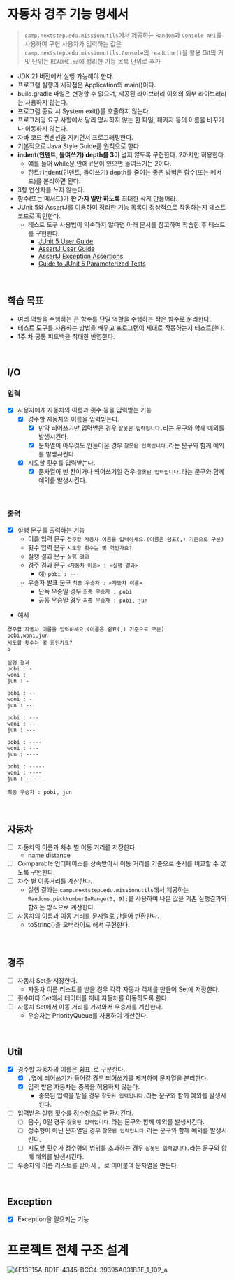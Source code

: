 # 자동차 경주 기능 명세서

> `camp.nextstep.edu.missionutils`에서 제공하는 `Random`과 `Console API`를 사용하여 구현
> 사용자가 입력하는 값은 `camp.nextstep.edu.missionutils.Console`의 `readLine()`을 활용
> Git의 커밋 단위는 `README.md`에 정리한 기능 목록 단위로 추가

- JDK 21 버전에서 실행 가능해야 한다.
- 프로그램 실행의 시작점은 Application의 main()이다.
- build.gradle 파일은 변경할 수 없으며, 제공된 라이브러리 이외의 외부 라이브러리는 사용하지 않는다.
- 프로그램 종료 시 System.exit()를 호출하지 않는다.
- 프로그래밍 요구 사항에서 달리 명시하지 않는 한 파일, 패키지 등의 이름을 바꾸거나 이동하지 않는다.
- 자바 코드 컨벤션을 지키면서 프로그래밍한다.
- 기본적으로 Java Style Guide를 원칙으로 한다.
- **indent(인덴트, 들여쓰기) depth를 3**이 넘지 않도록 구현한다. 2까지만 허용한다.
  - 예를 들어 while문 안에 if문이 있으면 들여쓰기는 2이다.
  - 힌트: indent(인덴트, 들여쓰기) depth를 줄이는 좋은 방법은 함수(또는 메서드)를 분리하면 된다.
- 3항 연산자를 쓰지 않는다.
- 함수(또는 메서드)가 **한 가지 일만 하도록** 최대한 작게 만들어라.
- JUnit 5와 AssertJ를 이용하여 정리한 기능 목록이 정상적으로 작동하는지 테스트 코드로 확인한다.
  - 테스트 도구 사용법이 익숙하지 않다면 아래 문서를 참고하여 학습한 후 테스트를 구현한다.
    - [JUnit 5 User Guide](https://junit.org/junit5/docs/current/user-guide/)
    - [AssertJ User Guide](https://assertj.github.io/doc/)
    - [AssertJ Exception Assertions](https://www.baeldung.com/assertj-exception-assertion)
    - [Guide to JUnit 5 Parameterized Tests](https://www.baeldung.com/parameterized-tests-junit-5)

<br>

## 학습 목표

- 여러 역할을 수행하는 큰 함수를 단일 역할을 수행하는 작은 함수로 분리한다.
- 테스트 도구를 사용하는 방법을 배우고 프로그램이 제대로 작동하는지 테스트한다.
- 1주 차 공통 피드백을 최대한 반영한다.

<br>

## I/O

### 입력

- [x] 사용자에게 자동차의 이름과 횟수 등을 입력받는 기능
  - [x] 경주할 자동차의 이름을 입력받는다.
    - [x] 만약 띄어쓰기만 입력받은 경우 `잘못된 입력입니다.`라는 문구와 함께 예외를 발생시킨다.
    - [x] 문자열이 아무것도 안들어온 경우 `잘못된 입력입니다.`라는 문구와 함께 예외를 발생시킨다.
  - [x] 시도할 횟수를 입력받는다.
    - [x] 문자열이 빈 칸이거나 띄어쓰기일 경우 `잘못된 입력입니다.`라는 문구와 함께 예외를 발생시킨다.

<br>

### 출력

- [x] 실행 문구를 출력하는 기능
  - 이름 입력 문구 `경주할 자동차 이름을 입력하세요.(이름은 쉼표(,) 기준으로 구분)`
  - 횟수 입력 문구 `시도할 횟수는 몇 회인가요?`
  - 실행 결과 문구 `실행 결과`
  - 경주 경과 문구 `<자동차 이름> : <실행 결과>`
    - 예) `pobi : ---`
  - 우승자 발표 문구 `최종 우승자 : <자동차 이름>`
    - 단독 우승일 경우 `최종 우승자 : pobi`
    - 공동 우승일 경우 `최종 우승자 : pobi, jun`

- 예시

```
경주할 자동차 이름을 입력하세요.(이름은 쉼표(,) 기준으로 구분)
pobi,woni,jun
시도할 횟수는 몇 회인가요?
5

실행 결과
pobi : -
woni : 
jun : -

pobi : --
woni : -
jun : --

pobi : ---
woni : --
jun : ---

pobi : ----
woni : ---
jun : ----

pobi : -----
woni : ----
jun : -----

최종 우승자 : pobi, jun
```

<br>

## 자동차

- [ ] 자동차의 이름과 차수 별 이동 거리를 저장한다.
  - name distance
- [ ] Comparable 인터페이스를 상속받아서 이동 거리를 기준으로 순서를 비교할 수 있도록 구현한다.
- [ ] 차수 별 이동거리를 계산한다.
  - 실행 결과는 `camp.nextstep.edu.missionutils`에서 제공하는 `Randoms.pickNumberInRange(0, 9);`를 사용하여 나온 값을 기존 실행결과와 합하는 방식으로 계산한다.
- [ ] 자동차의 이름과 이동 거리를 문자열로 만들어 반환한다.
  - toString()을 오버라이드 해서 구현한다.

<br>

## 경주

- [ ] 자동차 Set을 저장한다.
  - 자동차 이름 리스트를 받을 경우 각각 자동차 객체를 만들어 Set에 저장한다.
- [ ] 횟수마다 Set에서 데이터를 꺼내 자동차를 이동하도록 한다.
- [ ] 자동차 Set에서 이동 거리를 가져와서 우승자를 계산한다.
  - 우승자는 PriorityQueue를 사용하여 계산한다.

<br>

## Util

- [x] 경주할 자동차의 이름은 쉼표`,`로 구분한다.
  - [x] `,`옆에 띄어쓰기가 들어갈 경우 띄어쓰기를 제거하여 문자열을 분리한다.
  - [x] 입력 받은 자동차는 중복을 허용하지 않는다.
    - 중복된 입력을 받을 경우 `잘못된 입력입니다.`라는 문구와 함께 예외를 발생시킨다.
- [ ] 입력받은 실행 횟수를 정수형으로 변환시킨다.
  - [ ] 음수, 0일 경우 `잘못된 입력입니다.`라는 문구와 함께 예외를 발생시킨다.
  - [ ] 정수형이 아닌 문자열일 경우 `잘못된 입력입니다.`라는 문구와 함께 예외를 발생시킨다.
  - [ ] 시도할 횟수가 정수형의 범위를 초과하는 경우 `잘못된 입력입니다.`라는 문구와 함께 예외를 발생시킨다.
- [ ] 우승자의 이름 리스트를 받아서 `, `로 이어붙여 문자열을 만든다.

<br>

## Exception

- [x] Exception을 일으키는 기능

# 프로젝트 전체 구조 설계

![4E13F15A-BD1F-4345-BCC4-39395A031B3E_1_102_a](https://github.com/user-attachments/assets/92cb1c5c-3dd9-4c6b-a5ef-c5276e7e3f9d)

